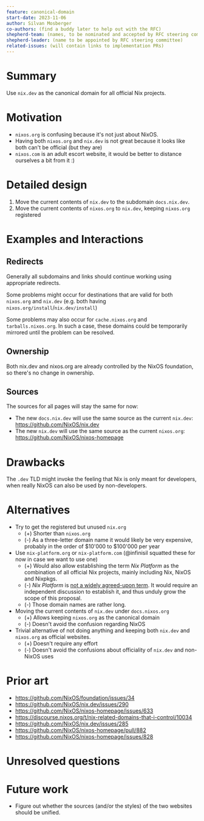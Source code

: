 ```yaml
---
feature: canonical-domain
start-date: 2023-11-06
author: Silvan Mosberger
co-authors: (find a buddy later to help out with the RFC)
shepherd-team: (names, to be nominated and accepted by RFC steering committee)
shepherd-leader: (name to be appointed by RFC steering committee)
related-issues: (will contain links to implementation PRs)
---
```


# Summary
[summary]: #summary

Use `nix.dev` as the canonical domain for all official Nix projects.

# Motivation
[motivation]: #motivation

- `nixos.org` is confusing because it's not just about NixOS.
- Having both `nixos.org` and `nix.dev` is not great because it looks like both can't be official (but they are)
- `nixos.com` is an adult escort website, it would be better to distance ourselves a bit from it :)

# Detailed design
[design]: #detailed-design

1. Move the current contents of `nix.dev` to the subdomain `docs.nix.dev`.
2. Move the current contents of `nixos.org` to `nix.dev`, keeping `nixos.org` registered

# Examples and Interactions
[examples-and-interactions]: #examples-and-interactions

## Redirects
Generally all subdomains and links should continue working using appropriate redirects.

Some problems might occur for destinations that are valid for both `nixos.org` and `nix.dev` (e.g. both having `nixos.org/install`/`nix.dev/install`)

Some problems may also occur for `cache.nixos.org` and `tarballs.nixos.org`.
In such a case, these domains could be temporarily mirrored until the problem can be resolved.

## Ownership
Both nix.dev and nixos.org are already controlled by the NixOS foundation, so there's no change in ownership.

## Sources
The sources for all pages will stay the same for now:
- The new `docs.nix.dev` will use the same source as the current `nix.dev`: https://github.com/NixOS/nix.dev
- The new `nix.dev` will use the same source as the current `nixos.org`: https://github.com/NixOS/nixos-homepage

# Drawbacks
[drawbacks]: #drawbacks

The `.dev` TLD might invoke the feeling that Nix is only meant for developers, when really NixOS can also be used by non-developers.

# Alternatives
[alternatives]: #alternatives

- Try to get the registered but unused `nix.org`
  - (+) Shorter than `nixos.org`
  - (-) As a three-letter domain name it would likely be very expensive, probably in the order of $10'000 to $100'000 per year
- Use `nix-platform.org` or `nix-platform.com` (@infinisil squatted these for now in case we want to use one)
  - (+) Would also allow establishing the term _Nix Platform_ as the combination of all official Nix projects, mainly including Nix, NixOS and Nixpkgs.
  - (-) _Nix Platform_ is [not a widely agreed-upon term](https://github.com/NixOS/nix.dev/pull/575#pullrequestreview-1455203487). It would require an independent discussion to establish it, and thus unduly grow the scope of this proposal.
  - (-) Those domain names are rather long.
- Moving the current contents of `nix.dev` under `docs.nixos.org`
  - (+) Allows keeping `nixos.org` as the canonical domain
  - (-) Doesn't avoid the confusion regarding NixOS
- Trivial alternative of not doing anything and keeping both `nix.dev` and `nixos.org` as official websites.
  - (+) Doesn't require any effort
  - (-) Doesn't avoid the confusions about officiality of `nix.dev` and non-NixOS uses

# Prior art
[prior-art]: #prior-art

- https://github.com/NixOS/foundation/issues/34
- https://github.com/NixOS/nix.dev/issues/290
- https://github.com/NixOS/nixos-homepage/issues/633
- https://discourse.nixos.org/t/nix-related-domains-that-i-control/10034
- https://github.com/NixOS/nix.dev/issues/285
- https://github.com/NixOS/nixos-homepage/pull/882
- https://github.com/NixOS/nixos-homepage/issues/828

# Unresolved questions
[unresolved]: #unresolved-questions

# Future work
[future]: #future-work

- Figure out whether the sources (and/or the styles) of the two websites should be unified.
